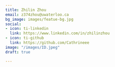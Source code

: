 ```yaml
---
title: Zhilin Zhou
email: z374zhou@uwaterloo.ca
bg_image: images/featue-bg.jpg
social:
- icon: ti-linkedin
  link: https://www.linkedin.com/in/zhilinzhou
- icon: ti-github
  link: https://github.com/Cathrineee
image: "/images/ID.jpeg"
draft: true

---
```

